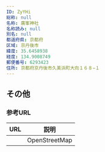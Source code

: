 ```yaml
---
ID: ZyYHi
総称: null
名称: 廣峯神社
名称読み: null
別名: null
都道府県: 京都府
区域: 京丹後市
緯度: 35.6458938
経度: 134.9008749
郵便番号: 6293423
住所: 京都府京丹後市久美浜町大向１６８−１
---
```


## その他

### 参考URL

| URL | 説明          |
| --- | ------------- |
|     | OpenStreetMap |

